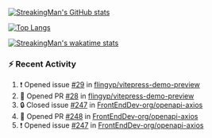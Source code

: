 [![StreakingMan's GitHub stats](https://streakingman-github-readme-stats.vercel.app/api?username=StreakingMan&show_icons=true)](https://github.com/anuraghazra/github-readme-stats)

[![Top Langs](https://streakingman-github-readme-stats.vercel.app/api/top-langs/?username=StreakingMan&layout=compact&langs_count=8)](https://github.com/anuraghazra/github-readme-stats)

[![StreakingMan's wakatime stats](https://streakingman-github-readme-stats.vercel.app/api/wakatime?username=StreakingMan&layout=compact&langs_count=8)](https://github.com/anuraghazra/github-readme-stats)

### :zap: Recent Activity

<!--START_SECTION:activity-->
1. ❗ Opened issue [#29](https://github.com/flingyp/vitepress-demo-preview/issues/29) in [flingyp/vitepress-demo-preview](https://github.com/flingyp/vitepress-demo-preview)
2. 💪 Opened PR [#28](https://github.com/flingyp/vitepress-demo-preview/pull/28) in [flingyp/vitepress-demo-preview](https://github.com/flingyp/vitepress-demo-preview)
3. 🔒 Closed issue [#247](https://github.com/FrontEndDev-org/openapi-axios/issues/247) in [FrontEndDev-org/openapi-axios](https://github.com/FrontEndDev-org/openapi-axios)
4. 💪 Opened PR [#248](https://github.com/FrontEndDev-org/openapi-axios/pull/248) in [FrontEndDev-org/openapi-axios](https://github.com/FrontEndDev-org/openapi-axios)
5. ❗ Opened issue [#247](https://github.com/FrontEndDev-org/openapi-axios/issues/247) in [FrontEndDev-org/openapi-axios](https://github.com/FrontEndDev-org/openapi-axios)
<!--END_SECTION:activity-->


<!---
StreakingMan/StreakingMan is a ✨ special ✨ repository because its `README.md` (this file) appears on your GitHub profile.
You can click the Preview link to take a look at your changes.
--->


